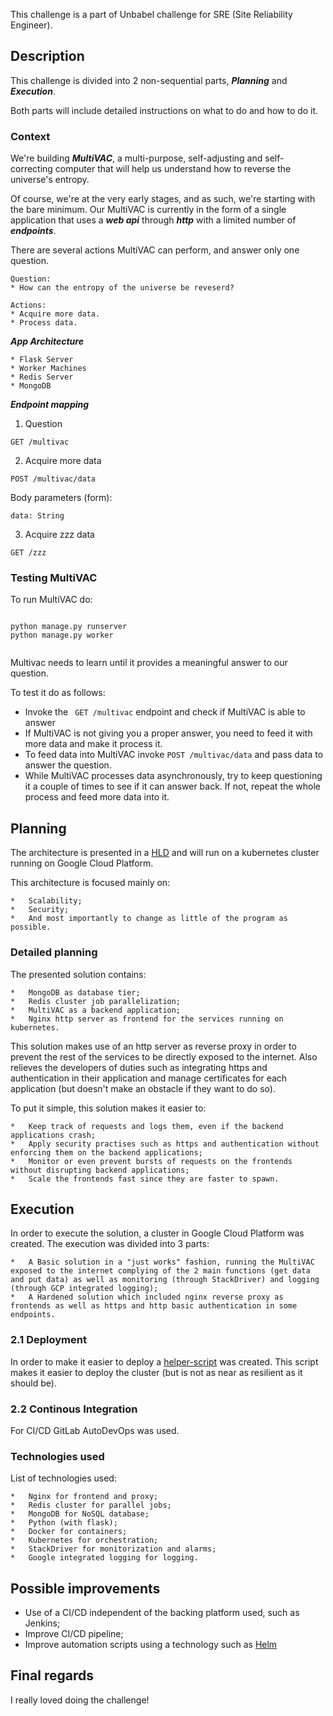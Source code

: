 This challenge is a part of Unbabel challenge for SRE (Site Reliability Engineer).

## Description

This challenge is divided into 2 non-sequential parts, ***Planning*** and ***Execution***.

Both parts will include detailed instructions on what to do and how to do it.


### Context

We're building ***MultiVAC***, a multi-purpose, self-adjusting and self-correcting computer that will help us understand how to reverse the universe's entropy.

Of course, we're at the very early stages, and as such, we're starting with the bare minimum. Our MultiVAC is currently in the form of a single application that uses a ***web api*** through ***http*** with a limited number of ***endpoints***.

There are several actions MultiVAC can perform, and answer only one question.

```
Question:
* How can the entropy of the universe be reveserd?
```

```
Actions:
* Acquire more data.
* Process data.
```

***App Architecture***

```
* Flask Server
* Worker Machines
* Redis Server
* MongoDB
```

***Endpoint mapping***

1) Question

```
GET /multivac
```

2) Acquire more data

```
POST /multivac/data
```

Body parameters (form):
```
data: String
```

3) Acquire zzz data
```
GET /zzz
```

### Testing MultiVAC

To run MultiVAC do:

```

python manage.py runserver
python manage.py worker


```

Multivac needs to learn until it provides a meaningful answer to our question.

To test it do as follows:

* Invoke the ``` GET /multivac``` endpoint and check if MultiVAC is able to answer
* If MultiVAC is not giving you a proper answer, you need to feed it with more data and make it process it.
* To feed data into MultiVAC invoke ```POST /multivac/data``` and pass data to answer the question.
* While MultiVAC processes data asynchronously, try to keep questioning it a couple of times to see if it can answer back. If not, repeat the whole process and feed more data into it.


## Planning

The architecture is presented in a [HLD](docs/HLD.png) and will run on a kubernetes cluster running on Google Cloud Platform.


This architecture is focused mainly on:

	*	Scalability;
	*	Security;
	*	And most importantly to change as little of the program as possible.


### Detailed planning
The presented solution contains:

	*	MongoDB as database tier;
	*	Redis cluster job parallelization;
	*	MultiVAC as a backend application;
	*	Nginx http server as frontend for the services running on kubernetes.



This solution makes use of an http server as reverse proxy in order to prevent the rest of the services to be directly exposed to the internet.
Also relieves the developers of duties such as integrating https and authentication in their application and manage certificates for each application (but doesn't make an obstacle if they want to do so).


To put it simple, this solution makes it easier to:

	*	Keep track of requests and logs them, even if the backend applications crash;
	*	Apply security practises such as https and authentication without enforcing them on the backend applications;
	*	Monitor or even prevent bursts of requests on the frontends without disrupting backend applications;
	*	Scale the frontends fast since they are faster to spawn.



## Execution

In order to execute the solution, a cluster in Google Cloud Platform was created.
The execution was divided into 3 parts:

	*	A Basic solution in a "just works" fashion, running the MultiVAC exposed to the internet complying of the 2 main functions (get data and put data) as well as monitoring (through StackDriver) and logging (through GCP integrated logging);
	*	A Hardened solution which included nginx reverse proxy as frontends as well as https and http basic authentication in some endpoints.

### 2.1 Deployment
In order to make it easier to deploy a [helper-script](helper-scripts/helper.sh) was created. This script makes it easier to deploy the cluster (but is not as near as resilient as it should be).

### 2.2 Continous Integration
For CI/CD GitLab AutoDevOps was used.

### Technologies used
List of  technologies used:

	*	Nginx for frontend and proxy;
	*	Redis cluster for parallel jobs;
	*	MongoDB for NoSQL database;
	*	Python (with flask);
	*	Docker for containers;
	*	Kubernetes for orchestration;
	*	StackDriver for monitorization and alarms;
	*	Google integrated logging for logging.

## Possible improvements
*	Use of a CI/CD independent of the backing platform used, such as Jenkins;
*	Improve CI/CD pipeline;
*	Improve automation scripts using a technology such as [Helm](https://helm.sh/)


## Final regards
I really loved doing the challenge!
